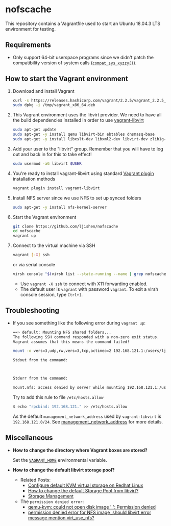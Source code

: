 # nofscache

This repository contains a Vagrantfile used to start an Ubuntu 18.04.3 LTS environment for testing.


## Requirements

- Only support 64-bit userspace programs since we didn't patch the compatibility version of system calls ([`compat_sys_xyzzy()`](https://www.kernel.org/doc/html/latest/process/adding-syscalls.html#compatibility-system-calls-generic)).


## How to start the Vagrant environment

1. Download and install Vagrant
   ```bash
   curl -s https://releases.hashicorp.com/vagrant/2.2.5/vagrant_2.2.5_x86_64.deb -o /tmp/vagrant_x86_64.deb
   sudo dpkg -i /tmp/vagrant_x86_64.deb
   ```

2. This Vagrant environment uses the libvirt provider. We need to have all the build dependencies installed in order to use [vagrant-libvirt](https://github.com/vagrant-libvirt/vagrant-libvirt)
   ```bash
   sudo apt-get update
   sudo apt-get -y install qemu libvirt-bin ebtables dnsmasq-base
   sudo apt-get -y install libxslt-dev libxml2-dev libvirt-dev zlib1g-dev ruby-dev
   ```

3. Add your user to the "libvirt" group. Remember that you will have to log out and back in for this to take effect!
   ```bash
   sudo usermod -aG libvirt $USER
   ```

4. You're ready to install vagrant-libvirt using standard [Vagrant plugin](http://docs.vagrantup.com/v2/plugins/usage.html) installation methods
   ```bash
   vagrant plugin install vagrant-libvirt
   ```

5. Install NFS server since we use NFS to set up synced folders
   ```bash
   sudo apt-get -y install nfs-kernel-server
   ```

6. Start the Vagrant environment
   ```bash
   git clone https://github.com/ljishen/nofscache
   cd nofscache
   vagrant up
   ```

7. Connect to the virtual machine via SSH
   ```bash
   vagrant [-X] ssh
   ```
   or via serial console
   ```bash
   virsh console "$(virsh list --state-running --name | grep nofscache)"
   ```
    - Use `vagrant -X ssh` to connect with X11 forwarding enabled.
    - The default user is `vagrant` with password `vagrant`. To exit a virsh console session, type `Ctrl+]`.


## Troubleshooting

- If you see something like the following error during `vagrant up`:
  ```bash
  ==> default: Mounting NFS shared folders...
  The following SSH command responded with a non-zero exit status.
  Vagrant assumes that this means the command failed!

  mount -o vers=3,udp,rw,vers=3,tcp,actimeo=2 192.168.121.1:/users/ljishen/nofscache /vagrant

  Stdout from the command:



  Stderr from the command:

  mount.nfs: access denied by server while mounting 192.168.121.1:/users/ljishen/nofscache
  ```

  Try to add this rule to file `/etc/hosts.allow`
  ```bash
  $ echo "rpcbind: 192.168.121." >> /etc/hosts.allow
  ```
  As the default `management_network_address` used by `vagrant-libvirt` is `192.168.121.0/24`. See [management_network_address](https://github.com/vagrant-libvirt/vagrant-libvirt#management-network) for more details.


## Miscellaneous

- **How to change the directory where Vagrant boxes are stored?**

  Set the [`VAGRANT_HOME`](https://www.vagrantup.com/docs/other/environmental-variables.html#vagrant_home) environmental variable.

- **How to change the default libvirt storage pool?**

    - Related Posts:
        - [Configure default KVM virtual storage on Redhat Linux](https://linuxconfig.org/configure-default-kvm-virtual-storage-on-redhat-linux)
        - [How to change the default Storage Pool from libvirt?](https://serverfault.com/questions/840519/how-to-change-the-default-storage-pool-from-libvirt)
        - [Storage Management](https://libvirt.org/storage.html)
    - The `permission denied error`:
        - [qemu-kvm: could not open disk image ' ': Permission denied](https://github.com/jedi4ever/veewee/issues/996)
        - [permission denied error for NFS image, should libvirt error message mention virt_use_nfs?](https://bugzilla.redhat.com/show_bug.cgi?id=589922)
